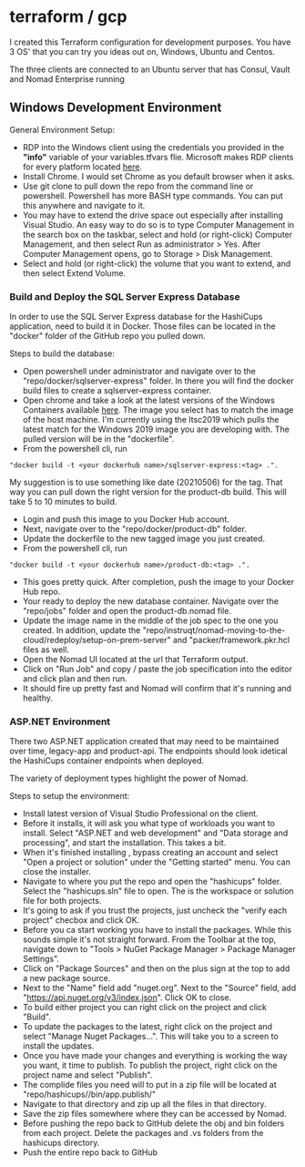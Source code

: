 # terraform / gcp

I created this Terraform configuration for development purposes. You have 3 OS' that you can try you ideas out on, Windows, Ubuntu and Centos.

The three clients are connected to an Ubuntu server that has Consul, Vault and Nomad Enterprise running

## Windows Development Environment

General Environment Setup:
- RDP into the Windows client using the credentials you provided in the **"info"** variable of your variables.tfvars flie. Microsoft makes RDP clients for every platform located [here](https://docs.microsoft.com/en-us/windows-server/remote/remote-desktop-services/clients/remote-desktop-clients).
- Install Chrome. I would set Chrome as you default browser when it asks.
- Use git clone to pull down the repo from the command line or powershell. Powershell has more BASH type commands. You can put this anywhere and navigate to it.
- You may have to extend the drive space out especially after installing Visual Studio. An easy way to do so is to type Computer Management in the search box on the taskbar, select and hold (or right-click) Computer Management, and then select Run as administrator > Yes. After Computer Management opens, go to Storage > Disk Management.
- Select and hold (or right-click) the volume that you want to extend, and then select Extend Volume.

### Build and Deploy the SQL Server Express Database

In order to use the SQL Server Express database for the HashiCups application, need to build it in Docker. Those files can be located in the "docker" folder of the GitHub repo you pulled down.

Steps to build the database:
- Open powershell under administrator and navigate over to the "repo/docker/sqlserver-express" folder. In there you will find the docker build files to create a sqlserver-express container.
- Open chrome and take a look at the latest versions of the Windows Containers available [here](https://hub.docker.com/_/microsoft-windows-servercore). The image you select has to match the image of the host machine. I'm currently using the ltsc2019 which pulls the latest match for the Windows 2019 image you are developing with. The pulled version will be in the "dockerfile".
- From the powershell cli, run
```
"docker build -t <your dockerhub name>/sqlserver-express:<tag> .". 
```
My suggestion is to use something like date (20210506) for the tag. That way you can pull down the right version for the product-db build. This will take 5 to 10 minutes to build.
- Login and push this image to you Docker Hub account.
- Next, navigate over to the "repo/docker/product-db" folder.
- Update the dockerfile to the new tagged image you just created.
- From the powershell cli, run
```
"docker build -t <your dockerhub name>/product-db:<tag> .". 
```
- This goes pretty quick. After completion, push the image to your Docker Hub repo.
- Your ready to deploy the new database container. Navigate over the "repo/jobs" folder and open the product-db.nomad file.
- Update the image name in the middle of the job spec to the one you created. In addition, update the "repo/instruqt/nomad-moving-to-the-cloud/redeploy/setup-on-prem-server" and "packer/framework.pkr.hcl files as well.
- Open the Nomad UI located at the url that Terraform output.
- Click on "Run Job" and copy / paste the job specification into the editor and click plan and then run.
- It should fire up pretty fast and Nomad will confirm that it's running and healthy.

### ASP.NET Environment

There two ASP.NET application created that may need to be maintained over time, legacy-app and product-api. The endpoints should look idetical the HashiCups container endpoints when deployed.

The variety of deployment types highlight the power of Nomad.

Steps to setup the environment:
- Install latest version of Visual Studio Professional on the client.
- Before it installs, it will ask you what type of workloads you want to install. Select "ASP.NET and web development" and "Data storage and processing", and start the installation. This takes a bit.
- When it's finished installing , bypass creating an account and select "Open a project or solution" under the "Getting started" menu. You can close the installer.
- Navigate to where you put the repo and open the "hashicups" folder. Select the "hashicups.sln" file to open. The is the workspace or solution file for both projects.
- It's going to ask if you trust the projects, just uncheck the "verify each project" checbox and click OK.
- Before you ca start working you have to install the packages. While this sounds simple it's not straight forward. From the Toolbar at the top, navigate down to "Tools > NuGet Package Manager > Package Manager Settings".
- Click on "Package Sources" and then on the plus sign at the top to add a new package source.
- Next to the "Name" field add "nuget.org". Next to the "Source" field, add "https://api.nuget.org/v3/index.json". Click OK to close.
- To build either project you can right click on the project and click "Build".
- To update the packages to the latest, right click on the project and select "Manage Nuget Packages...". This will take you to a screen to install the updates.
- Once you have made your changes and everything is working the way you want, it time to publish. To publish the project, right click on the project name and select "Publish".
- The complide files you need will to put in a zip file will be located at "repo/hashicups/<project name>/bin/app.publish/"
- Navigate to that directory and zip up all the files in that directory.
- Save the zip files somewhere where they can be accessed by Nomad.
- Before pushing the repo back to GitHub delete the obj and bin folders from each project. Delete the packages and .vs folders from the hashicups directory.
- Push the entire repo back to GitHub